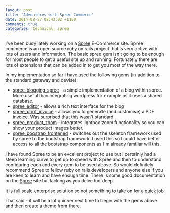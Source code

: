 ```yaml
---
layout: post
title: "Adventures with Spree Commerce"
date: 2014-02-27 08:43:02 +1100
comments: true
categories: technical, spree
---
```


I've been busy lately working on a [Spree](http://spreecommerce.com/) E-Commerce site. Spree commerce is an open source ruby on rails project that is very active with lots of users and information. The basic spree gem isn't going to be enough for most people to get a useful site up and running. Fortunately there are lots of extensions that can be added in to get you most of the way there.


In my implementation so far I have used the following gems (in addition to the standard gateway and devise):

* [spree-blogging-spree](https://github.com/stefansenk/spree-blogging-spree) - a simple implementation of a blog within spree. More useful than integrating wordpress for example as it uses a shared database.
* [spree_editor](https://github.com/spree/spree_editor) - allows a rich text interface for the blog
* [spree_print_invoice](https://github.com/spree/spree_print_invoice) - allows you to generate (and customise) a PDF invoice. Was surprised that this wasn't standard.
* [spree_product_zoom](https://github.com/spree/spree_product_zoom) - integrates lightbox zoom functionality so you can show your product images better.
* [spree_boostrap_frontened](https://github.com/200Creative/spree_bootstrap_frontend) - switches out the skeleton framework used by spree to the bootstrap framework. I used this so I could have better access to all the bootstrap components as I'm already familiar will this.

I have found Spree to be an excellent project to use but I certainly had a steep learning curve to get up to speed with Spree and then to understand configuring each and every gem to be used above. So would definitely recommend Spree to fellow ruby on rails developers and anyone else if you are keen to learn and have enough time. There is some good documentation on the [Spree](http://guides.spreecommerce.com/) site but lacking as you delve too deep.

It is full scale enterprise solution so not something to take on for a quick job.

That said - it will be a lot quicker next time to begin with the gems above and then create a theme from there.


